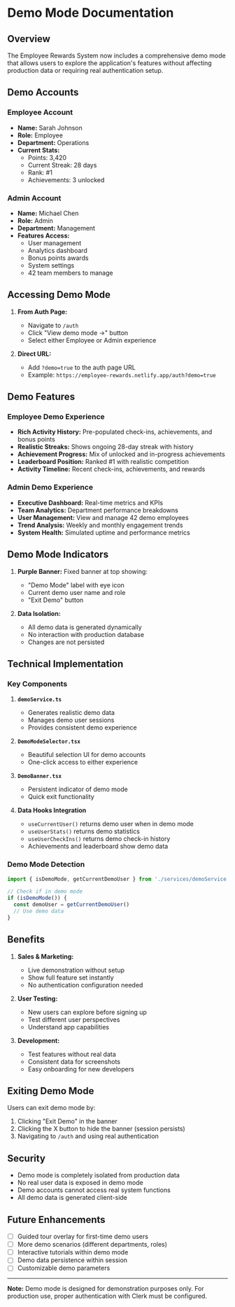 # Demo Mode Documentation

## Overview

The Employee Rewards System now includes a comprehensive demo mode that allows users to explore the application's features without affecting production data or requiring real authentication setup.

## Demo Accounts

### Employee Account
- **Name:** Sarah Johnson
- **Role:** Employee
- **Department:** Operations
- **Current Stats:**
  - Points: 3,420
  - Current Streak: 28 days
  - Rank: #1
  - Achievements: 3 unlocked

### Admin Account
- **Name:** Michael Chen
- **Role:** Admin
- **Department:** Management
- **Features Access:**
  - User management
  - Analytics dashboard
  - Bonus points awards
  - System settings
  - 42 team members to manage

## Accessing Demo Mode

1. **From Auth Page:**
   - Navigate to `/auth`
   - Click "View demo mode →" button
   - Select either Employee or Admin experience

2. **Direct URL:**
   - Add `?demo=true` to the auth page URL
   - Example: `https://employee-rewards.netlify.app/auth?demo=true`

## Demo Features

### Employee Demo Experience
- **Rich Activity History:** Pre-populated check-ins, achievements, and bonus points
- **Realistic Streaks:** Shows ongoing 28-day streak with history
- **Achievement Progress:** Mix of unlocked and in-progress achievements
- **Leaderboard Position:** Ranked #1 with realistic competition
- **Activity Timeline:** Recent check-ins, achievements, and rewards

### Admin Demo Experience
- **Executive Dashboard:** Real-time metrics and KPIs
- **Team Analytics:** Department performance breakdowns
- **User Management:** View and manage 42 demo employees
- **Trend Analysis:** Weekly and monthly engagement trends
- **System Health:** Simulated uptime and performance metrics

## Demo Mode Indicators

1. **Purple Banner:** Fixed banner at top showing:
   - "Demo Mode" label with eye icon
   - Current demo user name and role
   - "Exit Demo" button

2. **Data Isolation:** 
   - All demo data is generated dynamically
   - No interaction with production database
   - Changes are not persisted

## Technical Implementation

### Key Components

1. **`demoService.ts`**
   - Generates realistic demo data
   - Manages demo user sessions
   - Provides consistent demo experience

2. **`DemoModeSelector.tsx`**
   - Beautiful selection UI for demo accounts
   - One-click access to either experience

3. **`DemoBanner.tsx`**
   - Persistent indicator of demo mode
   - Quick exit functionality

4. **Data Hooks Integration**
   - `useCurrentUser()` returns demo user when in demo mode
   - `useUserStats()` returns demo statistics
   - `useUserCheckIns()` returns demo check-in history
   - Achievements and leaderboard show demo data

### Demo Mode Detection

```typescript
import { isDemoMode, getCurrentDemoUser } from './services/demoService'

// Check if in demo mode
if (isDemoMode()) {
  const demoUser = getCurrentDemoUser()
  // Use demo data
}
```

## Benefits

1. **Sales & Marketing:**
   - Live demonstration without setup
   - Show full feature set instantly
   - No authentication configuration needed

2. **User Testing:**
   - New users can explore before signing up
   - Test different user perspectives
   - Understand app capabilities

3. **Development:**
   - Test features without real data
   - Consistent data for screenshots
   - Easy onboarding for new developers

## Exiting Demo Mode

Users can exit demo mode by:
1. Clicking "Exit Demo" in the banner
2. Clicking the X button to hide the banner (session persists)
3. Navigating to `/auth` and using real authentication

## Security

- Demo mode is completely isolated from production data
- No real user data is exposed in demo mode
- Demo accounts cannot access real system functions
- All demo data is generated client-side

## Future Enhancements

- [ ] Guided tour overlay for first-time demo users
- [ ] More demo scenarios (different departments, roles)
- [ ] Interactive tutorials within demo mode
- [ ] Demo data persistence within session
- [ ] Customizable demo parameters

---

**Note:** Demo mode is designed for demonstration purposes only. For production use, proper authentication with Clerk must be configured.